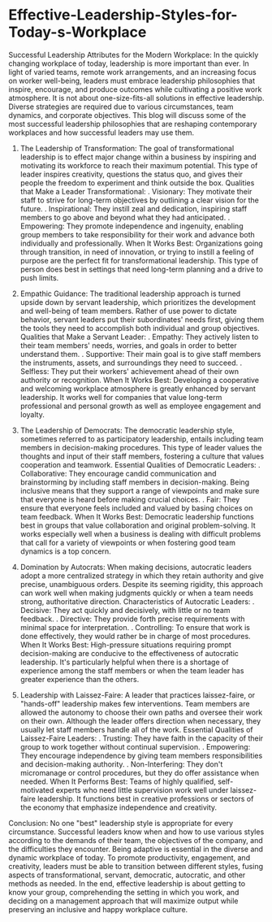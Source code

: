 # Effective-Leadership-Styles-for-Today-s-Workplace
Successful Leadership Attributes for the Modern Workplace:
In the quickly changing workplace of today, leadership is more important than ever. In light of varied teams, remote work arrangements, and an increasing focus on worker well-being, leaders must embrace leadership philosophies that inspire, encourage, and produce outcomes while cultivating a positive work atmosphere. It is not about one-size-fits-all solutions in effective leadership. Diverse strategies are required due to various circumstances, team dynamics, and corporate objectives. This blog will discuss some of the most successful leadership philosophies that are reshaping contemporary workplaces and how successful leaders may use them.

1. The Leadership of Transformation:
The goal of transformational leadership is to effect major change within a business by inspiring and motivating its workforce to reach their maximum potential. This type of leader inspires creativity, questions the status quo, and gives their people the freedom to experiment and think outside the box.
Qualities that Make a Leader Transformational:
. Visionary: They motivate their staff to strive for long-term objectives by outlining a clear vision for the future.
. Inspirational: They instill zeal and dedication, inspiring staff members to go above and beyond what they had anticipated.
. Empowering: They promote independence and ingenuity, enabling group members to take responsibility for their work and advance both individually and professionally.
When It Works Best: 
Organizations going through transition, in need of innovation, or trying to instill a feeling of purpose are the perfect fit for transformational leadership. This type of person does best in settings that need long-term planning and a drive to push limits.

2. Empathic Guidance:
The traditional leadership approach is turned upside down by servant leadership, which prioritizes the development and well-being of team members. Rather of use power to dictate behavior, servant leaders put their subordinates' needs first, giving them the tools they need to accomplish both individual and group objectives.
Qualities that Make a Servant Leader:
. Empathy: They actively listen to their team members' needs, worries, and goals in order to better understand them.
. Supportive: Their main goal is to give staff members the instruments, assets, and surroundings they need to succeed.
. Selfless: They put their workers' achievement ahead of their own authority or recognition.
When It Works Best:
 Developing a cooperative and welcoming workplace atmosphere is greatly enhanced by servant leadership. It works well for companies that value long-term professional and personal growth as well as employee engagement and loyalty.

3. The Leadership of Democrats:
The democratic leadership style, sometimes referred to as participatory leadership, entails including team members in decision-making procedures. This type of leader values the thoughts and input of their staff members, fostering a culture that values cooperation and teamwork.
Essential Qualities of Democratic Leaders:
. Collaborative: They encourage candid communication and brainstorming by including staff members in decision-making. Being inclusive means that they support a range of viewpoints and make sure that everyone is heard before making crucial choices.
. Fair: They ensure that everyone feels included and valued by basing choices on team feedback.
When It Works Best: 
Democratic leadership functions best in groups that value collaboration and original problem-solving. It works especially well when a business is dealing with difficult problems that call for a variety of viewpoints or when fostering good team dynamics is a top concern.

4. Domination by Autocrats:
When making decisions, autocratic leaders adopt a more centralized strategy in which they retain authority and give precise, unambiguous orders. Despite its seeming rigidity, this approach can work well when making judgments quickly or when a team needs strong, authoritative direction.
Characteristics of Autocratic Leaders:
. Decisive: They act quickly and decisively, with little or no team feedback.
. Directive: They provide forth precise requirements with minimal space for interpretation.
. Controlling: To ensure that work is done effectively, they would rather be in charge of most procedures.
When It Works Best: 
High-pressure situations requiring prompt decision-making are conducive to the effectiveness of autocratic leadership. It's particularly helpful when there is a shortage of experience among the staff members or when the team leader has greater experience than the others.

5. Leadership with Laissez-Faire:
A leader that practices laissez-faire, or "hands-off" leadership makes few interventions. Team members are allowed the autonomy to choose their own paths and oversee their work on their own. Although the leader offers direction when necessary, they usually let staff members handle all of the work.
Essential Qualities of Laissez-Faire Leaders:
. Trusting: They have faith in the capacity of their group to work together without continual supervision.
. Empowering: They encourage independence by giving team members responsibilities and decision-making authority.
. Non-Interfering: They don't micromanage or control procedures, but they do offer assistance when needed.
When It Performs Best:
Teams of highly qualified, self-motivated experts who need little supervision work well under laissez-faire leadership. It functions best in creative professions or sectors of the economy that emphasize independence and creativity.

Conclusion:
No one "best" leadership style is appropriate for every circumstance. Successful leaders know when and how to use various styles according to the demands of their team, the objectives of the company, and the difficulties they encounter. Being adaptive is essential in the diverse and dynamic workplace of today. To promote productivity, engagement, and creativity, leaders must be able to transition between different styles, fusing aspects of transformational, servant, democratic, autocratic, and other methods as needed. In the end, effective leadership is about getting to know your group, comprehending the setting in which you work, and deciding on a management approach that will maximize output while preserving an inclusive and happy workplace culture.
